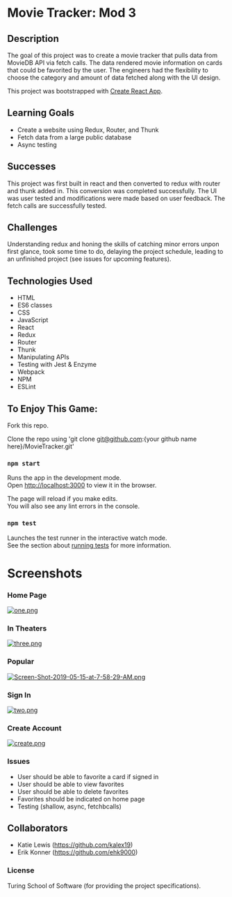 # Movie Tracker: Mod 3

## Description

The goal of this project was to create a movie tracker that pulls data from MovieDB API via fetch calls. The data rendered movie information on cards that could be favorited by the user. The engineers had the flexibility to choose the category and amount of data fetched along with the UI design.

This project was bootstrapped with [Create React App](https://github.com/facebook/create-react-app). 

## Learning Goals

* Create a website using Redux, Router, and Thunk
* Fetch data from a large public database
* Async testing

## Successes

This project was first built in react and then converted to redux with router and thunk added in. This conversion was completed successfully. The UI was user tested and modifications were made based on user feedback. The fetch calls are successfully tested. 

## Challenges

Understanding redux and honing the skills of catching minor errors unpon first glance, took some time to do, delaying the project schedule, leading to an unfinished project (see issues for upcoming features).


## Technologies Used

* HTML 
* ES6 classes
* CSS
* JavaScript
* React
* Redux
* Router
* Thunk
* Manipulating APIs
* Testing with Jest & Enzyme
* Webpack
* NPM
* ESLint

## To Enjoy This Game:

Fork this repo. 

Clone the repo using 'git clone git@github.com:{your github name here}/MovieTracker.git'

### `npm start`

Runs the app in the development mode.<br>
Open [http://localhost:3000](http://localhost:3000) to view it in the browser.

The page will reload if you make edits.<br>
You will also see any lint errors in the console.

### `npm test`

Launches the test runner in the interactive watch mode.<br>
See the section about [running tests](https://facebook.github.io/create-react-app/docs/running-tests) for more information.

# Screenshots

### Home Page

[![one.png](https://i.postimg.cc/W3zYrtgX/one.png)](https://postimg.cc/phNBMW0F)

### In Theaters

[![three.png](https://i.postimg.cc/XN8c3n5v/three.png)](https://postimg.cc/3WkDF5nM)

### Popular

[![Screen-Shot-2019-05-15-at-7-58-29-AM.png](https://i.postimg.cc/43Qntxs7/Screen-Shot-2019-05-15-at-7-58-29-AM.png)](https://postimg.cc/Jyt1CmyM)

### Sign In

[![two.png](https://i.postimg.cc/KYzC79yP/two.png)](https://postimg.cc/9D6xCY00)

### Create Account

[![create.png](https://i.postimg.cc/QdWfjRsn/create.png)](https://postimg.cc/rDM1JZDS)

### Issues
* User should be able to favorite a card if signed in
* User should be able to view favorites
* User should be able to delete favorites
* Favorites should be indicated on home page
* Testing (shallow, async, fetchbcalls)

## Collaborators
* Katie Lewis (https://github.com/kalex19)
* Erik Konner (https://github.com/ehk9000)

### License
Turing School of Software (for providing the project specifications).
